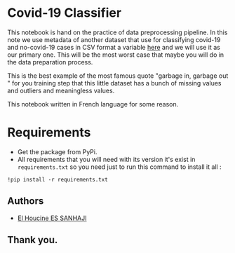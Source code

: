# Covid-19 Classifier

This notebook is hand on the practice of data preprocessing pipeline. In this note we use metadata of another dataset that use for classifying covid-19 and no-covid-19 cases in CSV format a variable [here](https://github.com/ieee8023/covid-chestxray-dataset/blob/master/metadata.csv) and we will use it as our primary one. This will be the most worst case that maybe you will do in the data preparation process.


This is the best example of the most famous quote "garbage in, garbage out " for you training step that this little dataset has a bunch of missing values and outliers and meaningless values.


This notebook written in French language for some reason.

# Requirements

- Get the package from PyPi.
- All requirements that you will need with its version it's exist in `requirements.txt` so you need just to run this command to install it all :
```
!pip install -r requirements.txt
```
## Authors

* [El Houcine ES SANHAJI](https://github.com/essanhaji)

## Thank you.